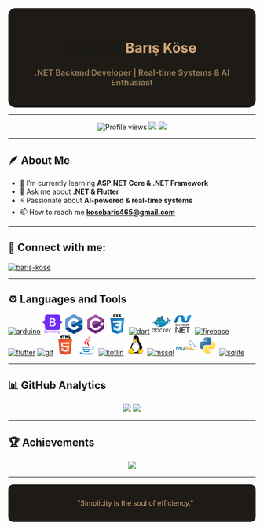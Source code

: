 <div align="center" style="background-color:#1e1b16; padding:25px; border-radius:15px;">

# 👋 Hi, I'm <span style="color:#d2a679;">Barış Köse</span>
### <span style="color:#8c7853;">.NET Backend Developer | Real-time Systems & AI Enthusiast</span>

</div>

---

<p align="center">
  <img src="https://komarev.com/ghpvc/?username=kosebaris1&label=Profile%20Views&color=8c7853&style=flat" alt="Profile views"/>
  <a href="https://www.linkedin.com/in/bar%C4%B1%C5%9F-k%C3%B6se-030502284/"><img src="https://img.shields.io/badge/LinkedIn-8c7853?style=flat&logo=linkedin&logoColor=white" /></a>
  <a href="mailto:kosebaris465@gmail.com"><img src="https://img.shields.io/badge/Email-5c4033?style=flat&logo=gmail&logoColor=white" /></a>
</p>

---

## 🪶 About Me
- 🌱 I’m currently learning **ASP.NET Core & .NET Framework**
- 💬 Ask me about **.NET & Flutter**
- ⚡ Passionate about **AI-powered & real-time systems**
- 📫 How to reach me **kosebaris465@gmail.com**

---

## 🔗 Connect with me:
<p align="left">
<a href="https://www.linkedin.com/in/bar%C4%B1%C5%9F-k%C3%B6se-030502284/" target="blank">
<img align="center" src="https://raw.githubusercontent.com/rahuldkjain/github-profile-readme-generator/master/src/images/icons/Social/linked-in-alt.svg" alt="barış-köse" height="30" width="40" />
</a>
</p>

---

## ⚙️ Languages and Tools
<p align="left">
<a href="https://www.arduino.cc/" target="_blank"><img src="https://cdn.worldvectorlogo.com/logos/arduino-1.svg" alt="arduino" width="40" height="40"/></a>
<a href="https://getbootstrap.com" target="_blank"><img src="https://raw.githubusercontent.com/devicons/devicon/master/icons/bootstrap/bootstrap-plain-wordmark.svg" alt="bootstrap" width="40" height="40"/></a>
<a href="https://www.w3schools.com/cpp/" target="_blank"><img src="https://raw.githubusercontent.com/devicons/devicon/master/icons/cplusplus/cplusplus-original.svg" alt="cplusplus" width="40" height="40"/></a>
<a href="https://www.w3schools.com/cs/" target="_blank"><img src="https://raw.githubusercontent.com/devicons/devicon/master/icons/csharp/csharp-original.svg" alt="csharp" width="40" height="40"/></a>
<a href="https://www.w3schools.com/css/" target="_blank"><img src="https://raw.githubusercontent.com/devicons/devicon/master/icons/css3/css3-original-wordmark.svg" alt="css3" width="40" height="40"/></a>
<a href="https://dart.dev" target="_blank"><img src="https://www.vectorlogo.zone/logos/dartlang/dartlang-icon.svg" alt="dart" width="40" height="40"/></a>
<a href="https://www.docker.com/" target="_blank"><img src="https://raw.githubusercontent.com/devicons/devicon/master/icons/docker/docker-original-wordmark.svg" alt="docker" width="40" height="40"/></a>
<a href="https://dotnet.microsoft.com/" target="_blank"><img src="https://raw.githubusercontent.com/devicons/devicon/master/icons/dot-net/dot-net-original-wordmark.svg" alt="dotnet" width="40" height="40"/></a>
<a href="https://firebase.google.com/" target="_blank"><img src="https://www.vectorlogo.zone/logos/firebase/firebase-icon.svg" alt="firebase" width="40" height="40"/></a>
<a href="https://flutter.dev" target="_blank"><img src="https://www.vectorlogo.zone/logos/flutterio/flutterio-icon.svg" alt="flutter" width="40" height="40"/></a>
<a href="https://git-scm.com/" target="_blank"><img src="https://www.vectorlogo.zone/logos/git-scm/git-scm-icon.svg" alt="git" width="40" height="40"/></a>
<a href="https://www.w3.org/html/" target="_blank"><img src="https://raw.githubusercontent.com/devicons/devicon/master/icons/html5/html5-original-wordmark.svg" alt="html5" width="40" height="40"/></a>
<a href="https://www.java.com" target="_blank"><img src="https://raw.githubusercontent.com/devicons/devicon/master/icons/java/java-original.svg" alt="java" width="40" height="40"/></a>
<a href="https://kotlinlang.org" target="_blank"><img src="https://www.vectorlogo.zone/logos/kotlinlang/kotlinlang-icon.svg" alt="kotlin" width="40" height="40"/></a>
<a href="https://www.linux.org/" target="_blank"><img src="https://raw.githubusercontent.com/devicons/devicon/master/icons/linux/linux-original.svg" alt="linux" width="40" height="40"/></a>
<a href="https://www.microsoft.com/en-us/sql-server" target="_blank"><img src="https://www.svgrepo.com/show/303229/microsoft-sql-server-logo.svg" alt="mssql" width="40" height="40"/></a>
<a href="https://www.mysql.com/" target="_blank"><img src="https://raw.githubusercontent.com/devicons/devicon/master/icons/mysql/mysql-original-wordmark.svg" alt="mysql" width="40" height="40"/></a>
<a href="https://www.python.org" target="_blank"><img src="https://raw.githubusercontent.com/devicons/devicon/master/icons/python/python-original.svg" alt="python" width="40" height="40"/></a>
<a href="https://www.sqlite.org/" target="_blank"><img src="https://www.vectorlogo.zone/logos/sqlite/sqlite-icon.svg" alt="sqlite" width="40" height="40"/></a>
</p>

---

## 📊 GitHub Analytics
<div align="center">

<img src="https://github-readme-stats.vercel.app/api?username=kosebaris1&show_icons=true&theme=chartreuse-dark&bg_color=1e1b16&title_color=d2a679&text_color=c9c0bb&icon_color=8c7853&hide_border=true" height="165"/>
<img src="https://github-readme-streak-stats.herokuapp.com?user=kosebaris1&theme=dark&background=1e1b16&ring=d2a679&fire=8c7853&currStreakLabel=c9c0bb&sideNums=d2a679&currStreakNum=8c7853&hide_border=true" height="165"/>

</div>

---

## 🏆 Achievements
<p align="center">
  <img src="https://github-profile-trophy.vercel.app/?username=kosebaris1&theme=onestar&no-frame=true&column=6&title_color=d2a679" />
</p>

---

<div align="center" style="background-color:#1e1b16; padding:15px; border-radius:10px;">
  
💡 <span style="color:#d2a679;">"Simplicity is the soul of efficiency."</span>

</div>
